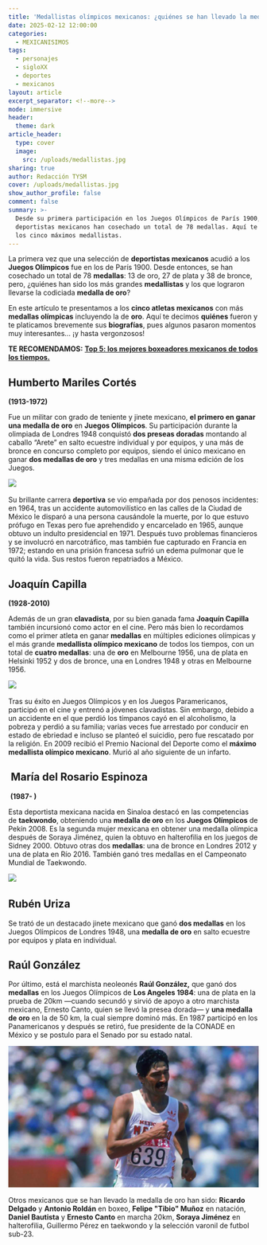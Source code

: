 ```yaml
---
title: 'Medallistas olímpicos mexicanos: ¿quiénes se han llevado la medalla de oro?'
date: 2025-02-12 12:00:00
categories:
  - MEXICANISIMOS
tags:
  - personajes
  - sigloXX
  - deportes
  - mexicanos
layout: article
excerpt_separator: <!--more-->
mode: immersive
header:
  theme: dark
article_header:
  type: cover
  image:
    src: /uploads/medallistas.jpg
sharing: true
author: Redacción TYSM
cover: /uploads/medallistas.jpg
show_author_profile: false
comment: false
summary: >-
  Desde su primera participación en los Juegos Olímpicos de París 1900, los
  deportistas mexicanos han cosechado un total de 78 medallas. Aquí te decimos a
  los cinco máximos medallistas.
---
```

La primera vez que una selección de **deportistas mexicanos** acudió a los **Juegos Olímpicos** fue en los de París 1900. Desde entonces, se han cosechado un total de 78 **medallas**: 13 de oro, 27 de plata y 38 de bronce, pero, ¿quiénes han sido los más grandes **medallistas** y los que lograron llevarse la codiciada **medalla de oro**?

En este artículo te presentamos a los **cinco atletas mexicanos** con más **medallas olímpicas** incluyendo la de **oro**. Aquí te decimos **quiénes** fueron y te platicamos brevemente sus **biografías**, pues algunos pasaron momentos muy interesantes… ¡y hasta vergonzosos!

**TE RECOMENDAMOS:** [**Top 5: los mejores boxeadores mexicanos de todos los tiempos.**](https://blog.tonoysumariachi.com/mexicanisimos/2023/10/06/top-5-los-mejores-boxeadores-mexicanos-de-todos-los-tiempos.html)

## Humberto Mariles Cortés

**(1913-1972)**

Fue un militar con grado de teniente y jinete mexicano, **el primero en ganar una medalla de oro** en **Juegos Olímpicos**. Su participación durante la olimpiada de Londres 1948 conquistó **dos preseas doradas** montando al caballo “Arete” en salto ecuestre individual y por equipos, y una más de bronce en concurso completo por equipos, siendo el único mexicano en ganar **dos medallas de oro** y tres medallas en una misma edición de los Juegos.

![](https://upload.wikimedia.org/wikipedia/commons/8/87/Humberto_Mariles_1956.jpg)

Su brillante carrera **deportiva** se vio empañada por dos penosos incidentes: en 1964, tras un accidente automovilístico en las calles de la Ciudad de México le disparó a una persona causándole la muerte, por lo que estuvo prófugo en Texas pero fue aprehendido y encarcelado en 1965, aunque obtuvo un indulto presidencial en 1971. Después tuvo problemas financieros y se involucró en narcotráfico, mas también fue capturado en Francia en 1972; estando en una prisión francesa sufrió un edema pulmonar que le quitó la vida. Sus restos fueron repatriados a México.

## Joaquín Capilla

**(1928-2010)**

Además de un gran **clavadista**, por su bien ganada fama **Joaquín Capilla** también incursionó como actor en el cine. Pero más bien lo recordamos como el primer atleta en ganar **medallas** en múltiples ediciones olímpicas y el más grande **medallista olímpico mexicano** de todos los tiempos, con un total de **cuatro medallas**: una de **oro** en Melbourne 1956, una de plata en Helsinki 1952 y dos de bronce, una en Londres 1948 y otras en Melbourne 1956.

![](https://upload.wikimedia.org/wikipedia/commons/0/01/Joaqu%C3%ADn_Capilla_1952.jpg)

Tras su éxito en Juegos Olímpicos y en los Juegos Paramericanos, participó en el cine y entrenó a jóvenes clavadistas. Sin embargo, debido a un accidente en el que perdió los tímpanos cayó en el alcoholismo, la pobreza y perdió a su familia; varias veces fue arrestado por conducir en estado de ebriedad e incluso se planteó el suicidio, pero fue rescatado por la religión. En 2009 recibió el Premio Nacional del Deporte como el **máximo medallista olímpico mexicano**. Murió al año siguiente de un infarto.

## &nbsp;María del Rosario Espinoza

&nbsp;**(1987- )**

Esta deportista mexicana nacida en Sinaloa destacó en las competencias de **taekwondo**, obteniendo una **medalla de oro** en los **Juegos Olímpicos** de Pekín 2008. Es la segunda mujer mexicana en obtener una medalla olímpica después de Soraya Jiménez, quien la obtuvo en halterofilia en los juegos de Sidney 2000. Obtuvo otras dos **medallas**: una de bronce en Londres 2012 y una de plata en Río 2016. También ganó tres medallas en el Campeonato Mundial de Taekwondo.

![](https://upload.wikimedia.org/wikipedia/commons/8/85/Mar%C3%ADa_Espinoza_2016.jpg)

## Rubén Uriza

Se trató de un destacado jinete mexicano que ganó **dos medallas** en los Juegos Olímpicos de Londres 1948, una **medalla de oro** en salto ecuestre por equipos y plata en individual.

## Raúl González

Por último, está el marchista neoleonés **Raúl González,** que ganó dos **medallas** en los Juegos Olímpicos de **Los Angeles 1984**: una de plata en la prueba de 20km —cuando secundó y sirvió de apoyo a otro marchista mexicano, Ernesto Canto, quien se llevó la presea dorada— y **una medalla de oro** en la de 50 km, la cual siempre dominó más. En 1987 participó en los Panamericanos y después se retiró, fue presidente de la CONADE en México y se postulo para el Senado por su estado natal.

![](/uploads/raulglz.jpg)

Otros mexicanos que se han llevado la medalla de oro han sido: **Ricardo Delgado** y **Antonio Roldán** en boxeo, **Felipe "Tibio" Muñoz** en natación, **Daniel Bautista** y **Ernesto Canto** en marcha 20km, **Soraya Jiménez** en halterofilia, Guillermo Pérez en taekwondo y la selección varonil de futbol sub-23.